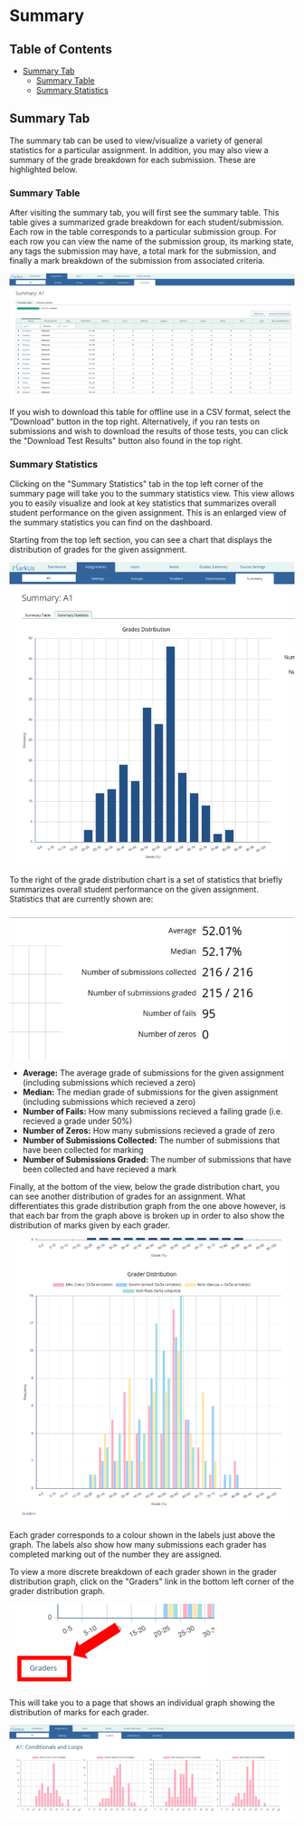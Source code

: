 # Summary

## Table of Contents

- [Summary Tab](#summary-tab)
    - [Summary Table](#summary-table)
    - [Summary Statistics](#summary-statistics)

## Summary Tab

The summary tab can be used to view/visualize a variety of general statistics for a particular assignment. In addition, you may also view a summary of the grade breakdown for each submission. These are highlighted below.

### Summary Table

After visiting the summary tab, you will first see the summary table. This table gives a summarized grade breakdown for each student/submission. Each row in the table corresponds to a particular submission group. For each row you can view the name of the submission group, its marking state, any tags the submission may have, a total mark for the submission, and finally a mark breakdown of the submission from associated criteria.

![Assignment Summary Table](images/summary-table.png)

If you wish to download this table for offline use in a CSV format, select the "Download" button in the top right. Alternatively, if you ran tests on submissions and wish to download the results of those tests, you can click the "Download Test Results" button also found in the top right.

### Summary Statistics

Clicking on the "Summary Statistics" tab in the top left corner of the summary page will take you to the summary statistics view. This view allows you to easily visualize and look at key statistics that summarizes overall student performance on the given assignment. This is an enlarged view of the summary statistics you can find on the dashboard.

Starting from the top left section, you can see a chart that displays the distribution of grades for the given assignment.

![Assignment Grade Distribution Graph](images/summary-stats-grade-distribution.png)

To the right of the grade distribution chart is a set of statistics that briefly summarizes overall student performance on the given assignment. Statistics that are currently shown are:

![Assignment Summary Overview](images/summary-stats-overview.png)

- **Average:** The average grade of submissions for the given assignment (including submissions which recieved a zero)
- **Median:** The median grade of submissions for the given assignment (including submissions which recieved a zero)
- **Number of Fails:** How many submissions recieved a failing grade (i.e. recieved a grade under 50%)
- **Number of Zeros:** How many submissions recieved a grade of zero
- **Number of Submissions Collected:** The number of submissions that have been collected for marking
- **Number of Submissions Graded:** The number of submissions that have been collected and have recieved a mark

Finally, at the bottom of the view, below the grade distribution chart, you can see another distribution of grades for an assignment. What differentiates this grade distribution graph from the one above however, is that each bar from the graph above is broken up in order to also show the distribution of marks given by each grader.

![Assignment Grader Distribution Graph](images/summary-stats-grader-distribution.png)

Each grader corresponds to a colour shown in the labels just above the graph. The labels also show how many submissions each grader has completed marking out of the number they are assigned.

To view a more discrete breakdown of each grader shown in the grader distribution graph, click on the "Graders" link in the bottom left corner of the grader distribution graph.

![Assignment Grader Distribution Link](images/summary-stats-grader-distribution-breakdown-link.png)

This will take you to a page that shows an individual graph showing the distribution of marks for each grader.

![Assignment Grader Distribution Breakdown](images/summary-stats-grader-distribution-breakdown.png)
